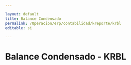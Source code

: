 ```yaml
---

layout: default
title: Balance Condensado
permalink: /Operacion/erp/contabilidad/kreporte/krbl
editable: si

---
```


# Balance Condensado - KRBL










